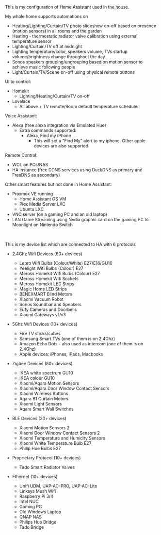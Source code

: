This is my configuration of Home Assistant used in the house. 

My whole home supports automations on
- Heating/Lighting/Curtain/TV photo slideshow on-off based on presence (motion sensors) in all rooms and the garden
- Heating - thermostatic radiator valve calibration using external temperature sensor
- Lighting/Curtain/TV off at midnight
- Lighting temperature/color, speakers volume, TVs startup volume/brightness change throughout the day
- Sonos speakers grouping/ungrouping based on motion sensor to achieve music following people 
- Light/Curtain/TV/Scene on-off using physical remote buttons

UI to control:
- Homekit
  - Lighting/Heating/Curtain/TV on-off
- Lovelace 
  - All above + TV remote/Room default temperature scheduler
  
Voice Assistant:
- Alexa (free alexa integration via Emulated Hue)
  - Extra commands supported:
    - Alexa, Find my iPhone
      - This will set a "Find My" alert to my iphone. Other apple devices are also supported.

Remote Control:
- WOL on PCs/NAS
- HA instance (free DDNS services using DuckDNS as primary and FreeDNS as secondary)


Other smart features but not done in Home Assistant:
- Proxmox VE running
  - Home Assistant OS VM
  - Plex Media Server LXC
  - Ubuntu LXC
- VNC server (on a gaming PC and an old laptop)
- LAN Game Streaming using Nvdia graphic card on the gaming PC to Moonlight on Nintendo Switch

<br><br>
This is my device list which are connected to HA with 6 protocols 

- 2.4Ghz Wifi Devices (60+ devices)
  - Lepro Wifi Bulbs (Colour/White) E27/E16/GU10
  - Yeelight Wifi Bulbs (Colour) E27
  - Meross Homekit Wifi Bulbs (Colour) E27
  - Meross Homekit Wifi Sockets
  - Meross Homekit LED Strips 
  - Magic Home LED Strips 
  - BENEXMART Blind Motors
  - Xiaomi Vacuum Robot 
  - Sonos Soundbar and Speakers
  - Eufy Cameras and Doorbells
  - Xiaomi Gateways v1/v3

- 5Ghz Wifi Devices (10+ devices)
  - Fire TV sticks/cubes
  - Samsung Smart TVs (one of them is on 2.4Ghz)
  - Amazon Echo Dots - also used as intercom (one of them is on 2.4Ghz)
  - Apple devices: iPhones, iPads, Macbooks

- Zigbee Devices (80+ devices)
  - IKEA white spectrum GU10 
  - IKEA colour GU10 
  - Xiaomi/Aqara Motion Sensors
  - Xiaomi/Aqara Door Window Contact Sensors
  - Xiaomi Wireless Buttons
  - Aqara B1 Curtain Motors
  - Xiaomi Light Sensors
  - Aqara Smart Wall Switches

- BLE Devices (20+ devices)
  - Xiaomi Motion Sensors 2
  - Xiaomi Door Window Contact Sensors 2
  - Xiaomi Temperature and Humidity Sensors
  - Xiaomi White Temperature Bulb E27
  - Philip Hue Bulbs E27
  
- Proprietary Protocol (10+ devices)
  - Tado Smart Radiator Valves

- Ethernet (10+ devices)
  - Unifi UDM, UAP-AC-PRO, UAP-AC-Lite
  - Linksys Mesh Wifi
  - Raspberry Pi 3/4
  - Intel NUC
  - Gaming PC
  - Old Windows Laptop
  - QNAP NAS
  - Philips Hue Bridge
  - Tado Bridge
  
